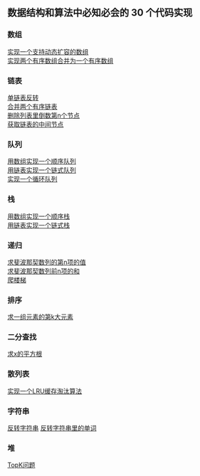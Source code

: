 ## 数据结构和算法中必知必会的 30 个代码实现

### 数组
[实现一个支持动态扩容的数组](./day01/DynamicArray.java)   
[实现两个有序数组合并为一个有序数组](./day01/Test.java)  

### 链表
[单链表反转](./day01/TestLinkedList.java)  
[合并两个有序链表](./day01/TestLinkedList.java)  
[删除列表里倒数第n个节点](./day01/TestLinkedList.java)  
[获取链表的中间节点](./day01/TestLinkedList.java)  

### 队列
[用数组实现一个顺序队列](./day02/queue/ArrayQueue.java)  
[用链表实现一个链式队列](./day02/queue/LinkedQueue.java)  
[实现一个循环队列](./day02/queue/CircularQueue.java)

### 栈
[用数组实现一个顺序栈](./day02/stack/ArrayStack.java)  
[用链表实现一个链式栈](./day02/stack/LinkedStack.java)

### 递归
[求斐波那契数列的第n项的值](./day02/TestRecursive.java)  
[求斐波那契数列前n项的和](./day02/TestRecursive.java)  
[爬楼梯](./day02/TestRecursive.java)

### 排序
[求一组元素的第k大元素](./day03/sort/Test.java)

### 二分查找
[求x的平方根](./day03/binarySearch/Test.java)

### 散列表
[实现一个LRU缓存淘汰算法](./day04/LRUCache.java)

### 字符串
[反转字符串]()
[反转字符串里的单词]()

### 堆
[TopK问题](./heap/TopK.md)
